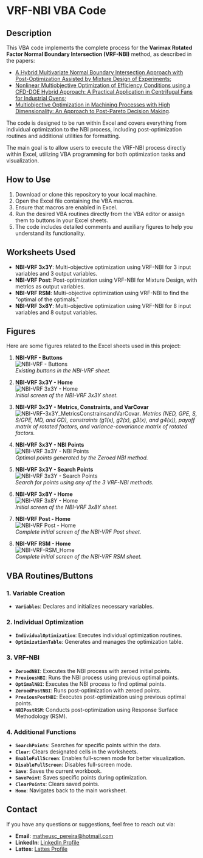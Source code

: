 # VRF-NBI VBA Code

## Description

This VBA code implements the complete process for the **Varimax Rotated Factor Normal Boundary Intersection (VRF-NBI)** method, as described in the papers:
- [A Hybrid Multivariate Normal Boundary Intersection Approach with Post-Optimization Assisted by Mixture Design of Experiments](link);
- [Nonlinear Multiobjective Optimization of Efficiency Conditions using a CFD-DOE Hybrid Approach: A Practical Application in Centrifugal Fans for Industrial Ovens](link);
- [Multiobjective Optimization in Machining Processes with High Dimensionality: An Approach to Post-Pareto Decision Making](link).

The code is designed to be run within Excel and covers everything from individual optimization to the NBI process, including post-optimization routines and additional utilities for formatting.

The main goal is to allow users to execute the VRF-NBI process directly within Excel, utilizing VBA programming for both optimization tasks and visualization.

## How to Use

1. Download or clone this repository to your local machine.
2. Open the Excel file containing the VBA macros.
3. Ensure that macros are enabled in Excel.
4. Run the desired VBA routines directly from the VBA editor or assign them to buttons in your Excel sheets.
5. The code includes detailed comments and auxiliary figures to help you understand its functionality.

## Worksheets Used

- **NBI-VRF 3x3Y**: Multi-objective optimization using VRF-NBI for 3 input variables and 3 output variables.
- **NBI-VRF Post**: Post-optimization using VRF-NBI for Mixture Design, with metrics as output variables.
- **NBI-VRF RSM**: Multi-objective optimization using VRF-NBI to find the "optimal of the optimals."
- **NBI-VRF 3x8Y**: Multi-objective optimization using VRF-NBI for 8 input variables and 8 output variables.

## Figures

Here are some figures related to the Excel sheets used in this project:

1. **NBI-VRF - Buttons**  
   ![NBI-VRF - Buttons](NBI-VRF_Buttons.jpg)  
   *Existing buttons in the NBI-VRF sheet.*

2. **NBI-VRF 3x3Y - Home**  
   ![NBI-VRF 3x3Y - Home](NBI-VRF-3x3Y_Home.jpg)  
   *Initial screen of the NBI-VRF 3x3Y sheet.*

3. **NBI-VRF 3x3Y - Metrics, Constraints, and VarCovar**  
   ![NBI-VRF-3x3Y_MetricsConstrainsandVarCovar](NBI-VRF-3x3Y_MetricsConstrainsandVarCovar.jpg).
   *Metrics (NED, GPE, S, S/GPE, MD, and GD), constraints (g1(x), g2(x), g3(x), and g4(x)), payoff matrix of rotated factors, and variance-covariance matrix of rotated factors.*

4. **NBI-VRF 3x3Y - NBI Points**  
   ![NBI-VRF 3x3Y - NBI Points](NBI-VRF3x3Y_NBIPoints.jpg)  
   *Optimal points generated by the Zeroed NBI method.*

5. **NBI-VRF 3x3Y - Search Points**  
   ![NBI-VRF 3x3Y - Search Points](NBI-VRF3x3Y_SearchPoints.jpg)  
   *Search for points using any of the 3 VRF-NBI methods.*

6. **NBI-VRF 3x8Y - Home**  
   ![NBI-VRF 3x8Y - Home](NBI-VRF-3x8Y_Home.jpg)  
   *Initial screen of the NBI-VRF 3x8Y sheet.*

7. **NBI-VRF Post - Home**  
   ![NBI-VRF Post - Home](NBI-VRF-Post_Home.jpg)  
   *Complete initial screen of the NBI-VRF Post sheet.*

8. **NBI-VRF RSM - Home**  
   ![NBI-VRF-RSM_Home](NBI-VRF-RSM_Home.jpg)  
   *Complete initial screen of the NBI-VRF RSM sheet.*

## VBA Routines/Buttons

### 1. Variable Creation
- **`Variables`**: Declares and initializes necessary variables.

### 2. Individual Optimization
- **`IndividualOptimization`**: Executes individual optimization routines.
- **`OptimizationTable`**: Generates and manages the optimization table.

### 3. VRF-NBI
- **`ZeroedNBI`**: Executes the NBI process with zeroed initial points.
- **`PreviousNBI`**: Runs the NBI process using previous optimal points.
- **`OptimalNBI`**: Executes the NBI process to find optimal points.
- **`ZeroedPostNBI`**: Runs post-optimization with zeroed points.
- **`PreviousPostNBI`**: Executes post-optimization using previous optimal points.
- **`NBIPostRSM`**: Conducts post-optimization using Response Surface Methodology (RSM).

### 4. Additional Functions
- **`SearchPoints`**: Searches for specific points within the data.
- **`Clear`**: Clears designated cells in the worksheets.
- **`EnableFullScreen`**: Enables full-screen mode for better visualization.
- **`DisableFullScreen`**: Disables full-screen mode.
- **`Save`**: Saves the current workbook.
- **`SavePoint`**: Saves specific points during optimization.
- **`ClearPoints`**: Clears saved points.
- **`Home`**: Navigates back to the main worksheet.


## Contact

If you have any questions or suggestions, feel free to reach out via:

- **Email**: [matheusc_pereira@hotmail.com](mailto:matheusc_pereira@hotmail.com)
- **LinkedIn**: [LinkedIn Profile](https://www.linkedin.com/in/matheuscostapereira/)
- **Lattes**: [Lattes Profile](https://lattes.cnpq.br/7025666927284220)
